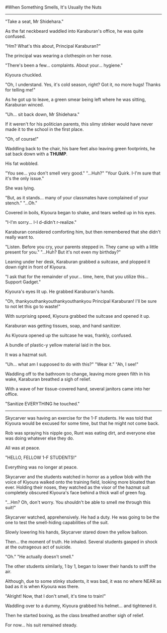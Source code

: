 #When Something Smells, It's Usually the Nuts
***

"Take a seat, Mr Shidehara."

As the fat neckbeard waddled into Karaburan's office, he was quite confused.

"Hm? What's this about, Principal Karaburan?"

The principal was wearing a clothespin on her nose.

"There's been a few... complaints. About your... hygiene."

Kiyoura chuckled.

"Oh, I understand. Yes, it's cold season, right? Got it, no more hugs! Thanks for telling me!"

As he got up to leave, a green smear being left where he was sitting, Karaburan winced.

"Uh... sit back down, Mr Shidehara."

If it weren't for his politician parents, this slimy stinker would have never made it to the school in the first place.

"Oh, of course!"

Waddling back to the chair, his bare feet also leaving green footprints, he sat back down with a **THUMP**.

His fat wobbled.

"You see... you don't smell very good."
"...Huh?"
"Your Quirk. I-I'm sure that it's the only issue."

She was lying.

"But, as it stands... many of your classmates have complained of your stench."
"...Oh."

Covered in boils, Kiyoura began to shake, and tears welled up in his eyes.

"I-I'm sorry... I-I d-didn't r-realize."

Karaburan considered comforting him, but then remembered that she didn't really want to.

"Listen. Before you cry, your parents stepped in. They came up with a little present for you."
"...Huh? But it's not even my birthday?"

Leaning under her desk, Karaburan grabbed a suitcase, and plopped it down right in front of Kiyoura.

"I ask that for the remainder of your... time, here, that you utilize this... Support Gadget."

Kiyoura's eyes lit up.
He grabbed Karaburan's hands.

"Oh, thankyouthankyouthankyouthankyou Principal Karaburan! I'll be sure to not let this go to waste!"

With surprising speed, Kiyoura grabbed the suitcase and opened it up.

Karaburan was getting tissues, soap, and hand sanitizer.

As Kiyoura opened up the suitcase he was, frankly, confused.

A bundle of plastic-y yellow material laid in the box.

It was a hazmat suit.

"Uh... what am I supposed to do with this?"
"Wear it."
"Ah, I see!"

Waddling off to the bathroom to change, leaving more green filth in his wake, Karaburan breathed a sigh of relief.

With a wave of her tissue-covered hand, several janitors came into her office.

"Sanitize EVERYTHING he touched."

***

Skycarver was having an exercise for the 1-F students. He was told that Kiyoura would be excused for some time, but that he might not come back.

Rob was spraying his nipple goo, Runt was eating dirt, and everyone else was doing whatever else they do.

All was at peace.

"HELLO, FELLOW 1-F STUDENTS!"

Everything was no longer at peace.

Skycarver and the students watched in horror as a yellow blob with the voice of Kiyoura walked onto the training field, looking more bloated than ever.
Holding their noses, they watched as the visor of the hazmat suit completely obscured Kiyoura's face behind a thick wall of green fog.

"...Hm? Oh, don't worry. You shouldn't be able to smell me through this suit!"

Skycarver watched, apprehensively.
He had a duty.
He was going to be the one to test the smell-hiding capabilities of the suit.

Slowly lowering his hands, Skycarver stared down the yellow balloon.

Then... the moment of truth.
He inhaled.
Several students gasped in shock at the outrageous act of suicide.

"Oh."
"He actually doesn't smell."

The other students similarly, 1 by 1, began to lower their hands to sniff the air.

Although, due to some stinky students, it was bad, it was no where NEAR as bad as it is when Kiyoura was there.

"Alright! Now, that I don't smell, it's time to train!"

Waddling over to a dummy, Kiyoura grabbed his helmet... and tightened it.

Then he started boxing, as the class breathed another sigh of relief.

For now... his suit remained steady.